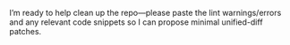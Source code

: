 I’m ready to help clean up the repo—please paste the lint warnings/errors and any relevant code snippets so I can propose minimal unified-diff patches.
